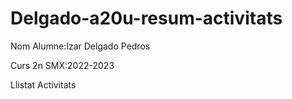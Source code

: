 # Delgado-a20u-resum-activitats

Nom Alumne:Izar Delgado Pedros

Curs 2n SMX:2022-2023

Llistat Activitats

